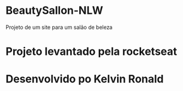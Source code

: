 # BeautySallon-NLW
Projeto de um site para um salão de beleza

# Projeto levantado pela rocketseat

# Desenvolvido po Kelvin Ronald
